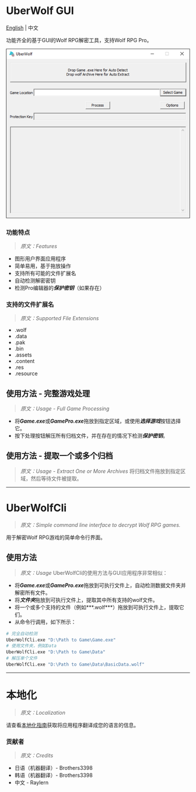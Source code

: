 # UberWolf GUI

[English](README.md) | 中文


功能齐全的基于GUI的Wolf RPG解密工具，支持Wolf RPG Pro。

![](doc/UI.png)

### 功能特点

> *原文：Features*
 - 图形用户界面应用程序
 - 简单易用，基于拖放操作
 - 支持所有可能的文件扩展名
 - 自动检测解密密钥
 - 检测Pro编辑器的***保护密钥***（如果存在）

### 支持的文件扩展名
> *原文：Supported File Extensions*
 - .wolf
 - .data
 - .pak
 - .bin
 - .assets
 - .content
 - .res
 - .resource

## 使用方法 - 完整游戏处理
> *原文：Usage - Full Game Processing*
- 将***Game.exe***或***GamePro.exe***拖放到指定区域，或使用***选择游戏***按钮选择它。
- 按下处理按钮解压所有归档文件，并在存在的情况下检测***保护密钥***。

## 使用方法 - 提取一个或多个归档
> *原文：Usage - Extract One or More Archives*
 将归档文件拖放到指定区域，然后等待文件被提取。

----

# UberWolfCli
> *原文：Simple command line interface to decrypt Wolf RPG games.*

用于解密Wolf RPG游戏的简单命令行界面。

## 使用方法
> *原文：Usage*
 UberWolfCli的使用方法与GUI应用程序非常相似：
 - 将***Game.exe***或***GamePro.exe***拖放到可执行文件上，自动检测数据文件夹并解密所有文件。
 - 将***文件夹***拖放到可执行文件上，提取其中所有支持的wolf文件。
 - 将一个或多个支持的文件（例如***.wolf***）拖放到可执行文件上，提取它们。
 - 从命令行调用，如下所示：
```bash
# 完全自动检测
UberWolfCli.exe "D:\Path to Game\Game.exe"
# 使用文件夹，例如Data
UberWolfCli.exe "D:\Path to Game\Data"
# 解压单个文件
UberWolfCli.exe "D:\Path to Game\Data\BasicData.wolf"
```

----

# 本地化

> *原文：Localization*

请查看[本地化指南](doc/localization.md)获取将应用程序翻译成您的语言的信息。

### 贡献者
> *原文：Credits*
- 日语（机器翻译）- Brothers3398
- 韩语（机器翻译）- Brothers3398
- 中文 - Raylern